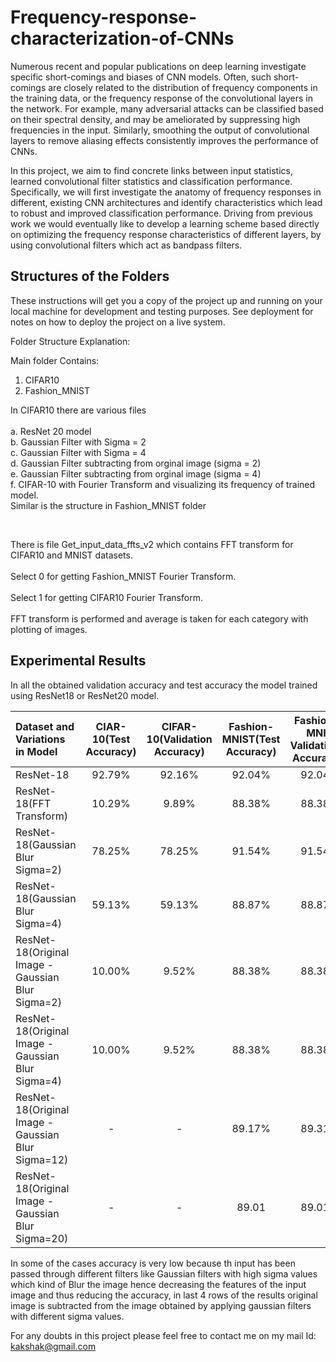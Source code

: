 # Frequency-response-characterization-of-CNNs
Numerous recent and popular publications on deep learning investigate specific short-comings and biases of CNN models. Often, such short-comings are closely related to the distribution of frequency components in the training data, or the frequency response of the convolutional layers in the network. For example, many adversarial attacks can be classified based on their spectral density, and may be ameliorated by suppressing high frequencies in the input. Similarly, smoothing the output of convolutional layers to remove aliasing effects consistently improves the performance of CNNs.

In this project, we aim to find concrete links between input statistics, learned convolutional filter statistics and classification performance. Specifically, we will first investigate the anatomy of frequency responses in different, existing CNN architectures and identify characteristics which lead to robust and improved classification performance. Driving from previous work we would eventually like to develop a learning scheme based directly on optimizing the frequency response characteristics of different layers, by using convolutional filters which act as bandpass filters.

## Structures of the Folders

These instructions will get you a copy of the project up and running on your local machine for development and testing purposes. See deployment for notes on how to deploy the project on a live system.

Folder Structure Explanation:

Main folder Contains:

1. CIFAR10
2. Fashion_MNIST

In CIFAR10 there are various files<br><br>
a. ResNet 20 model<br>
b. Gaussian Filter with Sigma = 2<br>
c. Gaussian Filter with Sigma = 4<br>
d. Gaussian Filter subtracting from orginal image (sigma = 2)<br>
e. Gaussian Filter subtracting from orginal image (sigma = 4)<br>
f. CIFAR-10 with Fourier Transform and visualizing its frequency of trained model.<br>
Similar is the structure in Fashion_MNIST folder

<br>

There is file Get_input_data_ffts_v2 which contains FFT transform for CIFAR10 and MNIST datasets.<br><br>
Select 0 for getting Fashion_MNIST Fourier Transform.<br><br>
Select 1 for getting CIFAR10 Fourier Transform.<br><br>
FFT transform is performed and average is taken for each category with plotting of images.

## Experimental Results

In all the obtained validation accuracy and test accuracy the model trained using ResNet18 or ResNet20 model. 



| Dataset and Variations in Model | CIAR-10(Test Accuracy) | CIFAR-10(Validation Accuracy) | Fashion-MNIST(Test Accuracy) | Fashion-MNIST Validation Accuracy |
| :---         |     :---:      |     :---:      |     :---:      |          ---: |
| ResNet-18   | 92.79%     | 92.16%     | 92.04%     | 92.04%    |
| ResNet-18(FFT Transform)     | 10.29%       | 9.89%     | 88.38%     | 88.38%      |
| ResNet-18(Gaussian Blur  Sigma=2)     | 78.25%       | 78.25%     | 91.54%     | 91.54%      |
| ResNet-18(Gaussian Blur  Sigma=4)     | 59.13%       | 59.13%    | 88.87%     | 88.87%      |
| ResNet-18(Original Image - Gaussian Blur  Sigma=2)     | 10.00%       | 9.52%     | 88.38%     | 88.38%      |
| ResNet-18(Original Image - Gaussian Blur  Sigma=4)     | 10.00%       | 9.52%     | 88.38%     | 88.38%      |
| ResNet-18(Original Image - Gaussian Blur  Sigma=12)     |  -       | -    |    89.17%  | 89.31%      |
| ResNet-18(Original Image - Gaussian Blur  Sigma=20)     |  -       |  -     |   89.01   | 89.01%      |


In some of the cases accuracy is very low because th input has been passed through different filters like Gaussian filters with high sigma values which kind of Blur the image hence decreasing the features of the input image and thus reducing the accuracy, in last 4 rows of the results original image is subtracted from the image obtained by applying gaussian filters with different sigma values. 

For any doubts in this project please feel free to contact me on my mail Id: kakshak@gmail.com 

<br><br>

